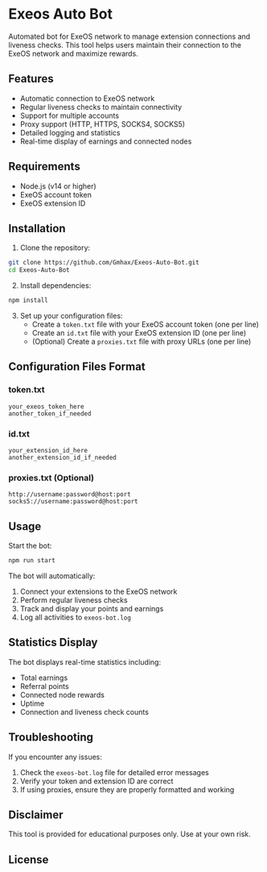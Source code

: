 # Exeos Auto Bot

Automated bot for ExeOS network to manage extension connections and liveness checks. This tool helps users maintain their connection to the ExeOS network and maximize rewards.

## Features

- Automatic connection to ExeOS network
- Regular liveness checks to maintain connectivity
- Support for multiple accounts
- Proxy support (HTTP, HTTPS, SOCKS4, SOCKS5)
- Detailed logging and statistics
- Real-time display of earnings and connected nodes

## Requirements

- Node.js (v14 or higher)
- ExeOS account token
- ExeOS extension ID

## Installation

1. Clone the repository:
```bash
git clone https://github.com/Gmhax/Exeos-Auto-Bot.git
cd Exeos-Auto-Bot
```

2. Install dependencies:
```bash
npm install
```

3. Set up your configuration files:
   - Create a `token.txt` file with your ExeOS account token (one per line)
   - Create an `id.txt` file with your ExeOS extension ID (one per line)
   - (Optional) Create a `proxies.txt` file with proxy URLs (one per line)

## Configuration Files Format

### token.txt
```
your_exeos_token_here
another_token_if_needed
```

### id.txt
```
your_extension_id_here
another_extension_id_if_needed
```

### proxies.txt (Optional)
```
http://username:password@host:port
socks5://username:password@host:port
```

## Usage

Start the bot:
```bash
npm run start
```

The bot will automatically:
1. Connect your extensions to the ExeOS network
2. Perform regular liveness checks
3. Track and display your points and earnings
4. Log all activities to `exeos-bot.log`

## Statistics Display

The bot displays real-time statistics including:
- Total earnings
- Referral points
- Connected node rewards
- Uptime
- Connection and liveness check counts

## Troubleshooting

If you encounter any issues:
1. Check the `exeos-bot.log` file for detailed error messages
2. Verify your token and extension ID are correct
3. If using proxies, ensure they are properly formatted and working

## Disclaimer

This tool is provided for educational purposes only. Use at your own risk.

## License
